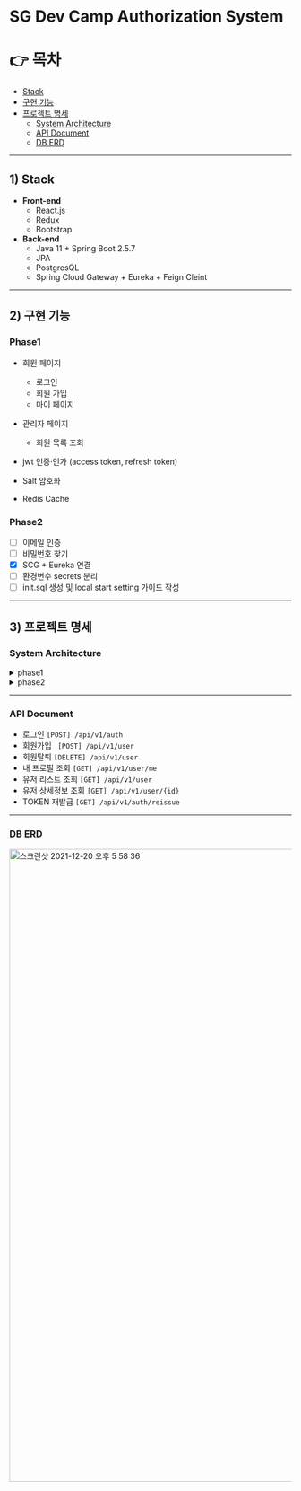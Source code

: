 # SG Dev Camp Authorization System

# 👉 목차

- [Stack](#Stack)   
- [구현 기능](#구현-기능)
- [프로젝트 명세](#프로젝트-명세)
   - [System Architecture](#System-Architecture)
   - [API Document](#API-Document) 
   - [DB ERD](#DB-ERD) 


---

## 1) Stack 

- **Front-end**
  - React.js
  - Redux
  - Bootstrap
- **Back-end**
  - Java 11 + Spring Boot 2.5.7
  - JPA
  - PostgresQL
  - Spring Cloud Gateway + Eureka + Feign Cleint
---

## 2) 구현 기능

### Phase1

- 회원 페이지
    - 로그인
    - 회원 가입
    - 마이 페이지
- 관리자 페이지
    - 회원 목록 조회

- jwt 인증·인가 (access token, refresh token) 
- Salt 암호화
- Redis Cache

### Phase2

- [ ] 이메일 인증
- [ ] 비밀번호 찾기
- [x] SCG + Eureka 연결
- [ ] 환경변수 secrets 분리
- [ ] init.sql 생성 및 local start setting 가이드 작성

---

## 3) 프로젝트 명세

### System Architecture
<details>
<summary>phase1</summary>
<div markdown="1">

![system architecture](https://user-images.githubusercontent.com/75432228/146877511-89b78837-7b97-4e70-8240-49e44844b7a9.jpg)

</div>
</details>
<details>
<summary>phase2</summary>
<div markdown="1">
   
![system architecture (1)](https://user-images.githubusercontent.com/75432228/147056325-abc7b86f-8210-4b3e-acaf-7a08b6f9e5be.jpg)

</div>
</details>



---

### API Document

- 로그인 `[POST] /api/v1/auth`
- 회원가입  ` [POST] /api/v1/user` 
- 회원탈퇴 `[DELETE] /api/v1/user`
- 내 프로필 조회 `[GET] /api/v1/user/me`
- 유저 리스트 조회 `[GET] /api/v1/user`
- 유저 상세정보 조회 `[GET] /api/v1/user/{id}`
- TOKEN 재발급 `[GET] /api/v1/auth/reissue`


---

### DB ERD

<img width="1128" alt="스크린샷 2021-12-20 오후 5 58 36" src="https://user-images.githubusercontent.com/75432228/146877534-485b4598-1c96-4355-b53c-9ded3c9d8839.png">



